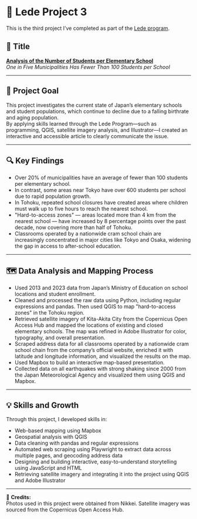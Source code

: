 # 🏫 Lede Project 3

This is the third project I’ve completed as part of the [Lede program](https://ledeprogram.com/).

## 📌 Title

**[Analysis of the Number of Students per Elementary School](https://yuta-uebayashi.github.io/Lede-Project3/)**  
_One in Five Municipalities Has Fewer Than 100 Students per School_

---

## 🎯 Project Goal

This project investigates the current state of Japan’s elementary schools and student populations, which continue to decline due to a falling birthrate and aging population.  
By applying skills learned through the Lede Program—such as programming, QGIS, satellite imagery analysis, and Illustrator—I created an interactive and accessible article to clearly communicate the issue.

---

## 🔍 Key Findings

- Over 20% of municipalities have an average of fewer than 100 students per elementary school.
- In contrast, some areas near Tokyo have over 600 students per school due to rapid population growth.
- In Tohoku, repeated school closures have created areas where children must walk up to five hours to reach the nearest school.
- "Hard-to-access zones" — areas located more than 4 km from the nearest school — have increased by 8 percentage points over the past decade, now covering more than half of Tohoku.
- Classrooms operated by a nationwide cram school chain are increasingly concentrated in major cities like Tokyo and Osaka, widening the gap in access to after-school education.

---

## 🗺️ Data Analysis and Mapping Process

- Used 2013 and 2023 data from Japan’s Ministry of Education on school locations and student enrollment.
- Cleaned and processed the raw data using Python, including regular expressions and pandas. Then used QGIS to map "hard-to-access zones" in the Tohoku region.
- Retrieved satellite imagery of Kita-Akita City from the Copernicus Open Access Hub and mapped the locations of existing and closed elementary schools. The map was refined in Adobe Illustrator for color, typography, and overall presentation.
- Scraped address data for all classrooms operated by a nationwide cram school chain from the company’s official website, enriched it with latitude and longitude information, and visualized the results on the map.
- Used Mapbox to build an interactive map-based presentation.
- Collected data on all earthquakes with strong shaking since 2000 from the Japan Meteorological Agency and visualized them using QGIS and Mapbox.

---

## 💡 Skills and Growth

Through this project, I developed skills in:

- Web-based mapping using Mapbox  
- Geospatial analysis with QGIS  
- Data cleaning with pandas and regular expressions  
- Automated web scraping using Playwright to extract data across multiple pages, and geocoding address data  
- Designing and building interactive, easy-to-understand storytelling using JavaScript and HTML  
- Retrieving satellite imagery and integrating it into the project using QGIS and Adobe Illustrator

---

📸 **Credits:**  
Photos used in this project were obtained from Nikkei. Satellite imagery was sourced from the Copernicus Open Access Hub.